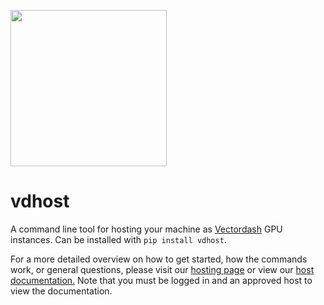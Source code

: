 <img src="https://vectordash-static.s3.amazonaws.com/images/logo-black.png" width=250></img>
# vdhost
A command line tool for hosting your machine as [Vectordash](http://vectordash.com) GPU instances. Can be installed with `pip install vdhost`.

For a more detailed overview on how to get started, how the commands work, or general questions, please visit our [hosting page](https://vectordash.com.hosting) or 
view our [host documentation.](http://vectordash.com/machines/docs/) Note that you must be logged in and an approved host to view the documentation.